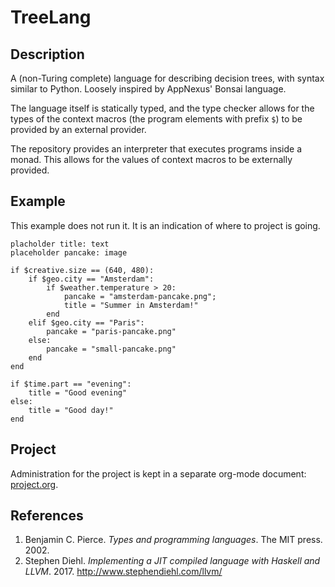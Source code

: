 # TreeLang

## Description

A (non-Turing complete) language for describing decision trees, with syntax
similar to Python. Loosely inspired by AppNexus' Bonsai language.

The language itself is statically typed, and the type checker allows for the
types of the context macros (the program elements with prefix `$`) to be
provided by an external provider.

The repository provides an interpreter that executes programs inside a
monad. This allows for the values of context macros to be externally provided.

## Example

This example does not run it. It is an indication of where to project is going.

```
placholder title: text
placeholder pancake: image

if $creative.size == (640, 480):
    if $geo.city == "Amsterdam":
        if $weather.temperature > 20:
            pancake = "amsterdam-pancake.png";
            title = "Summer in Amsterdam!"
        end
    elif $geo.city == "Paris":
        pancake = "paris-pancake.png"
    else:
        pancake = "small-pancake.png"
    end
end

if $time.part == "evening":
    title = "Good evening"
else:
    title = "Good day!"
end
```

## Project

Administration for the project is kept in a separate org-mode document:
[project.org](docs/project.org).

## References

1. Benjamin C. Pierce. *Types and programming languages*. The MIT press. 2002.
2. Stephen Diehl. *Implementing a JIT compiled language with Haskell and
   LLVM*. 2017. http://www.stephendiehl.com/llvm/
